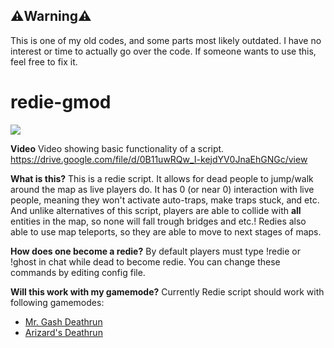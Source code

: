 ## ⚠️Warning⚠️

This is one of my old codes, and some parts most likely outdated. I have no interest or time to actually go over the code. If someone wants to use this, feel free to fix it.

# redie-gmod
![](https://i.imgur.com/WZPV4cW.png)

**Video**
Video showing basic functionality of a script.
https://drive.google.com/file/d/0B11uwRQw_I-kejdYV0JnaEhGNGc/view

**What is this?**
This is a redie script. It allows for dead people to jump/walk around the map as live players do. It has 0 (or near 0) interaction with live people, meaning they won&#039;t activate auto-traps, make traps stuck, and etc. And unlike alternatives of this script, players are able to collide with **all** entities in the map, so none will fall trough bridges and etc.! Redies also able to use map teleports, so they are able to move to next stages of maps. 

**How does one become a redie?**
By default players must type !redie or !ghost in chat while dead to become redie. You can change these commands by editing config file.

**Will this work with my gamemode?**
Currently Redie script should work with following gamemodes:
- [Mr. Gash Deathrun](https://github.com/Mr-Gash/GMod-Deathrun)
- [Arizard&#039;s Deathrun](https://github.com/Arizard/deathrun)
